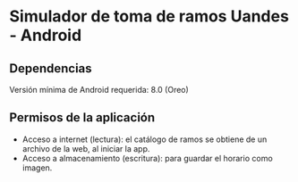 # Simulador de toma de ramos Uandes - Android

## Dependencias
Versión mínima de Android requerida: 8.0 (Oreo)

## Permisos de la aplicación
- Acceso a internet (lectura): el catálogo de ramos se obtiene de un archivo de la web, al iniciar la app.
- Acceso a almacenamiento (escritura): para guardar el horario como imagen.